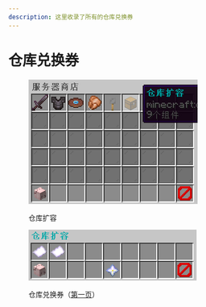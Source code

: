 ```yaml
---
description: 这里收录了所有的仓库兑换券
---
```


# 仓库兑换券

<figure><img src="../.gitbook/assets/image (115).png" alt=""><figcaption><p>仓库扩容</p></figcaption></figure>

<figure><img src="../.gitbook/assets/image (116).png" alt=""><figcaption><p>仓库兑换券（<a href="../xin-shou-kuai-su-shang-shou/you-xi-liu-cheng/zhan-qian-zhun-bei/xi-tong-shang-dian.md">第一页</a>）</p></figcaption></figure>
